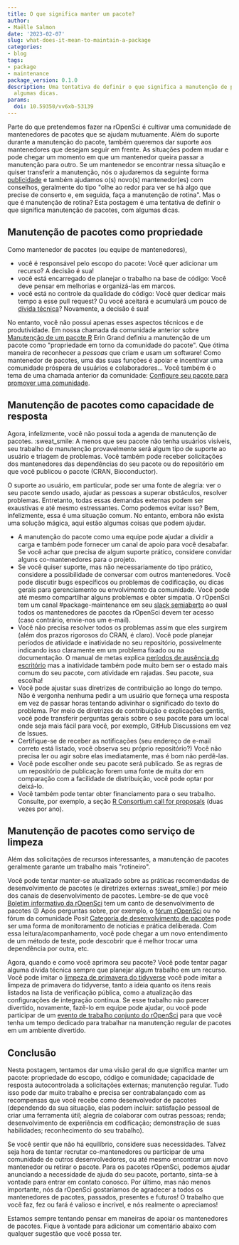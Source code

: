 ```yaml
---
title: O que significa manter um pacote?
author:
- Maëlle Salmon
date: '2023-02-07'
slug: what-does-it-mean-to-maintain-a-package
categories:
- blog
tags:
- package
- maintenance
package_version: 0.1.0
description: Uma tentativa de definir o que significa a manutenção de pacotes, com
  algumas dicas.
params:
  doi: 10.59350/vv6xb-53139
---
```


Parte do que pretendemos fazer na rOpenSci é cultivar uma comunidade de mantenedores de pacotes que se ajudam mutuamente.
Além do suporte durante a manutenção do pacote, também queremos dar suporte aos mantenedores que desejam seguir em frente. As situações podem mudar e pode chegar um momento em que um mantenedor queira passar a manutenção para outro. Se um mantenedor se encontrar nessa situação e quiser transferir a manutenção, nós o ajudaremos da seguinte forma [publicidade](/blog/2022/10/17/maintain-or-co-maintain-an-ropensci-package/) e também ajudamos o(s) novo(s) mantenedor(es) com conselhos, geralmente do tipo "olhe ao redor para ver se há algo que precise de conserto e, em seguida, faça a manutenção de rotina".
Mas o que é manutenção de rotina? Esta postagem é uma tentativa de definir o que significa manutenção de pacotes, com algumas dicas.

## Manutenção de pacotes como propriedade

Como mantenedor de pacotes (ou equipe de mantenedores),

- você é responsável pelo escopo do pacote: Você quer adicionar um recurso? A decisão é sua!
- você está encarregado de planejar o trabalho na base de código: Você deve pensar em melhorias e organizá-las em marcos.
- você está no controle da qualidade do código: Você quer dedicar mais tempo a esse pull request? Ou você aceitará e acumulará um pouco de [dívida técnica](https://en.wikipedia.org/wiki/Technical_debt)? Novamente, a decisão é sua!

No entanto, você não possui apenas esses aspectos técnicos e de produtividade.
Em nossa chamada da comunidade anterior sobre [Manutenção de um pacote R](/commcalls/2020-03-18/) Erin Grand definiu a manutenção de um pacote como "propriedade em torno da comunidade do pacote".
Que ótima maneira de reconhecer a *pessoas* que criam e usam um software!
Como mantenedor de pacotes, uma das suas funções é apoiar e incentivar uma comunidade próspera de usuários e colaboradores... Você também é o tema de uma chamada anterior da comunidade: [Configure seu pacote para promover uma comunidade](/commcalls/apr2021-pkg-community/).

## Manutenção de pacotes como capacidade de resposta

Agora, infelizmente, você não possui toda a agenda de manutenção de pacotes. :sweat\_smile:
A menos que seu pacote não tenha usuários visíveis, seu trabalho de manutenção provavelmente será algum tipo de suporte ao usuário e triagem de problemas.
Você também pode receber solicitações dos mantenedores das dependências do seu pacote ou do repositório em que você publicou o pacote (CRAN, Bioconductor).

O suporte ao usuário, em particular, pode ser uma fonte de alegria: ver o seu pacote sendo usado, ajudar as pessoas a superar obstáculos, resolver problemas.
Entretanto, todas essas demandas externas podem ser exaustivas e até mesmo estressantes.
Como podemos evitar isso?
Bem, infelizmente, essa é uma situação comum. No entanto, embora não exista uma solução mágica, aqui estão algumas coisas que podem ajudar.

- A manutenção do pacote como uma equipe pode ajudar a dividir a carga e também pode fornecer um canal de apoio para você desabafar. Se você achar que precisa de algum suporte prático, considere convidar alguns co-mantenedores para o projeto.
- Se você quiser suporte, mas não necessariamente do tipo prático, considere a possibilidade de conversar com outros mantenedores. Você pode discutir bugs específicos ou problemas de codificação, ou dicas gerais para gerenciamento ou envolvimento da comunidade. Você pode até mesmo compartilhar alguns problemas e obter simpatia. O rOpenSci tem um canal #package-maintenance em seu [slack semiaberto](https://contributing.ropensci.org/resources.html#channels) ao qual todos os mantenedores de pacotes da rOpenSci devem ter acesso (caso contrário, envie-nos um e-mail).
- Você não precisa resolver todos os problemas assim que eles surgirem (além dos prazos rigorosos do CRAN, é claro). Você pode planejar períodos de atividade e inatividade no seu repositório, possivelmente indicando isso claramente em um problema fixado ou na documentação. O manual de metas explica [períodos de ausência do escritório](https://books.ropensci.org/targets/help.html#out-of-office) mas a inatividade também pode muito bem ser o estado mais comum do seu pacote, com atividade em rajadas. Seu pacote, sua escolha!
- Você pode ajustar suas diretrizes de contribuição ao longo do tempo. Não é vergonha nenhuma pedir a um usuário que forneça uma resposta em vez de passar horas tentando adivinhar o significado do texto do problema. Por meio de diretrizes de contribuição e explicações gentis, você pode transferir perguntas gerais sobre o seu pacote para um local onde seja mais fácil para você, por exemplo, GitHub Discussions em vez de Issues.
- Certifique-se de receber as notificações (seu endereço de e-mail correto está listado, você observa seu próprio repositório?) Você não precisa ler ou agir sobre elas imediatamente, mas é bom não perdê-las.
- Você pode escolher onde seu pacote será publicado. Se as regras de um repositório de publicação forem uma fonte de muita dor em comparação com a facilidade de distribuição, você pode optar por deixá-lo.
- Você também pode tentar obter financiamento para o seu trabalho. Consulte, por exemplo, a seção [R Consortium call for proposals](https://www.r-consortium.org/all-projects/call-for-proposals) (duas vezes por ano).

## Manutenção de pacotes como serviço de limpeza

Além das solicitações de recursos interessantes, a manutenção de pacotes geralmente garante um trabalho mais "rotineiro".

Você pode tentar manter-se atualizado sobre as práticas recomendadas de desenvolvimento de pacotes (e diretrizes externas :sweat\_smile:) por meio dos canais de desenvolvimento de pacotes.
Lembre-se de que você [Boletim informativo da rOpenSci](/news) tem um canto de desenvolvimento de pacotes :wink:
Após perguntas sobre, por exemplo, o [fórum rOpenSci](https://discuss.ropensci.org/) ou no fórum da comunidade Posit [Categoria de desenvolvimento de pacotes](https://community.rstudio.com/c/package-development/11) pode ser uma forma de monitoramento de notícias e prática deliberada.
Com essa leitura/acompanhamento, você pode chegar a um novo entendimento de um método de teste, pode descobrir que é melhor trocar uma dependência por outra, etc.

Agora, quando e como você aprimora seu pacote?
Você pode tentar pagar alguma dívida técnica sempre que planejar algum trabalho em um recurso.
Você pode imitar o [limpeza de primavera do tidyverse](/blog/2022/03/18/ropensci-news-digest-march-2022/#get-inspired-by-the-tidyverse-spring-cleaning) você pode imitar a limpeza de primavera do tidyverse, tanto a ideia quanto os itens reais listados na lista de verificação pública, como a atualização das configurações de integração contínua.
Se esse trabalho não parecer divertido, novamente, fazê-lo em equipe pode ajudar, ou você pode participar de um [evento de trabalho conjunto do rOpenSci](/events) para que você tenha um tempo dedicado para trabalhar na manutenção regular de pacotes em um ambiente divertido.

## Conclusão

Nesta postagem, tentamos dar uma visão geral do que significa manter um pacote: propriedade do escopo, código e comunidade; capacidade de resposta autocontrolada a solicitações externas; manutenção regular.
Tudo isso pode dar muito trabalho e precisa ser contrabalançado com as recompensas que você recebe como desenvolvedor de pacotes (dependendo da sua situação, elas podem incluir: satisfação pessoal de criar uma ferramenta útil; alegria de colaborar com outras pessoas; renda; desenvolvimento de experiência em codificação; demonstração de suas habilidades; reconhecimento do seu trabalho).

Se você sentir que não há equilíbrio, considere suas necessidades. Talvez seja hora de tentar recrutar co-mantenedores ou participar de uma comunidade de outros desenvolvedores, ou até mesmo encontrar um novo mantenedor ou retirar o pacote.
Para os pacotes rOpenSci, podemos ajudar anunciando a necessidade de ajuda do seu pacote, portanto, sinta-se à vontade para entrar em contato conosco.
Por último, mas não menos importante, nós da rOpenSci gostaríamos de agradecer a todos os mantenedores de pacotes, passados, presentes e futuros! O trabalho que você faz, fez ou fará é valioso e incrível, e nós realmente o apreciamos!

Estamos sempre tentando pensar em maneiras de apoiar os mantenedores de pacotes. Fique à vontade para adicionar um comentário abaixo com qualquer sugestão que você possa ter.


